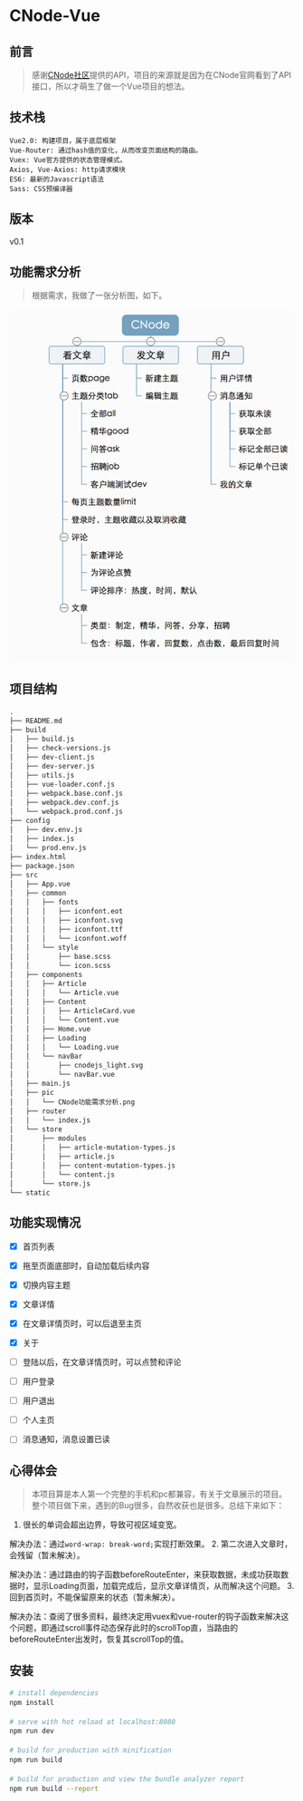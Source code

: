 # CNode-Vue

## 前言
> 感谢[CNode社区](https://cnodejs.org/)提供的API，项目的来源就是因为在CNode官网看到了API接口，所以才萌生了做一个Vue项目的想法。

## 技术栈
```
Vue2.0: 构建项目，属于底层框架
Vue-Router: 通过hash值的变化，从而改变页面结构的路由。
Vuex: Vue官方提供的状态管理模式。
Axios, Vue-Axios: http请求模块
ES6: 最新的Javascript语法
Sass: CSS预编译器
```

## 版本

v0.1

## 功能需求分析
> 根据需求，我做了一张分析图，如下。

![CNode需求分析图](/src/pic/CNode功能需求分析.png)

## 项目结构
```$xslt
.
├── README.md
├── build
│   ├── build.js
│   ├── check-versions.js
│   ├── dev-client.js
│   ├── dev-server.js
│   ├── utils.js
│   ├── vue-loader.conf.js
│   ├── webpack.base.conf.js
│   ├── webpack.dev.conf.js
│   └── webpack.prod.conf.js
├── config
│   ├── dev.env.js
│   ├── index.js
│   └── prod.env.js
├── index.html
├── package.json
├── src
│   ├── App.vue
│   ├── common
│   │   ├── fonts
│   │   │   ├── iconfont.eot
│   │   │   ├── iconfont.svg
│   │   │   ├── iconfont.ttf
│   │   │   └── iconfont.woff
│   │   └── style
│   │       ├── base.scss
│   │       └── icon.scss
│   ├── components
│   │   ├── Article
│   │   │   └── Article.vue
│   │   ├── Content
│   │   │   ├── ArticleCard.vue
│   │   │   └── Content.vue
│   │   ├── Home.vue
│   │   ├── Loading
│   │   │   └── Loading.vue
│   │   └── navBar
│   │       ├── cnodejs_light.svg
│   │       └── navBar.vue
│   ├── main.js
│   ├── pic
│   │   └── CNode功能需求分析.png
│   ├── router
│   │   └── index.js
│   └── store
│       ├── modules
│       │   ├── article-mutation-types.js
│       │   ├── article.js
│       │   ├── content-mutation-types.js
│       │   └── content.js
│       └── store.js
└── static

```

## 功能实现情况
 - [x] 首页列表
 - [x] 拖至页面底部时，自动加载后续内容
 - [x] 切换内容主题
 - [x] 文章详情
 - [x] 在文章详情页时，可以后退至主页
 - [x] 关于
 - [ ] 登陆以后，在文章详情页时，可以点赞和评论
 - [ ] 用户登录
 - [ ] 用户退出
 - [ ] 个人主页
 - [ ] 消息通知，消息设置已读


 ## 心得体会
 > 本项目算是本人第一个完整的手机和pc都兼容，有关于文章展示的项目。整个项目做下来，遇到的Bug很多，自然收获也是很多。总结下来如下：
 1. 很长的单词会超出边界，导致可视区域变宽。

   解决办法：通过`word-wrap: break-word;`实现打断效果。
 2. 第二次进入文章时，会残留（暂未解决）。

   解决办法：通过路由的钩子函数beforeRouteEnter，来获取数据，未成功获取数据时，显示Loading页面，加载完成后，显示文章详情页，从而解决这个问题。
 3. 回到首页时，不能保留原来的状态（暂未解决）。

   解决办法：查阅了很多资料，最终决定用vuex和vue-router的钩子函数来解决这个问题，即通过scroll事件动态保存此时的scrollTop直，当路由的beforeRouteEnter出发时，恢复其scrollTop的值。

## 安装

``` bash
# install dependencies
npm install

# serve with hot reload at localhost:8080
npm run dev

# build for production with minification
npm run build

# build for production and view the bundle analyzer report
npm run build --report
```
